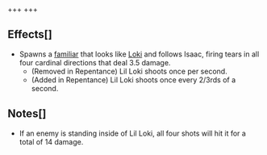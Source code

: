 +++
+++

Effects[]
---------


* Spawns a [familiar](/wiki/Familiar "Familiar") that looks like [Loki](/wiki/Loki "Loki") and follows Isaac, firing tears in all four cardinal directions that deal 3.5 damage.
	+ (Removed in Repentance) Lil Loki shoots once per second.
	+ (Added in Repentance) Lil Loki shoots once every 2/3rds of a second.


Notes[]
-------


* If an enemy is standing inside of Lil Loki, all four shots will hit it for a total of 14 damage.


